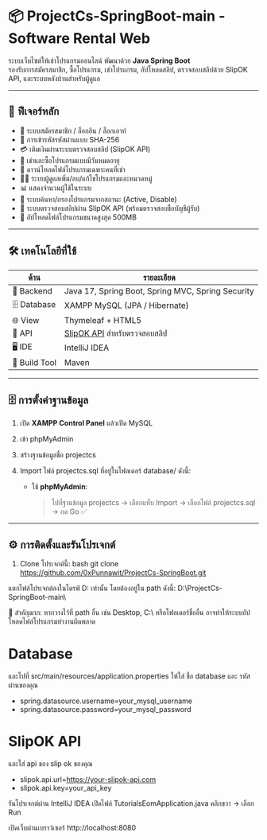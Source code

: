 # 📦 ProjectCs-SpringBoot-main - Software Rental Web

ระบบเว็บไซต์ให้เช่าโปรแกรมออนไลน์ พัฒนาด้วย **Java Spring Boot**  
รองรับการสมัครสมาชิก, ซื้อโปรแกรม, เช่าโปรแกรม, อัปโหลดสลิป, ตรวจสอบสลิปด้วย SlipOK API, และระบบหลังบ้านสำหรับผู้ดูแล

---

## 📌 ฟีเจอร์หลัก

- 👥 ระบบสมัครสมาชิก / ล็อกอิน / ล็อกเอาท์
- 🔐 การเข้ารหัสรหัสผ่านแบบ SHA-256
- 💳 เติมเงินผ่านระบบตรวจสอบสลิป (SlipOK API)
- 💼 เช่าและซื้อโปรแกรมแบบมีวันหมดอายุ
- 📁 ดาวน์โหลดไฟล์โปรแกรมเฉพาะคนที่เช่า
- 🧑‍💻 ระบบผู้ดูแลเพิ่ม/ลบ/แก้ไขโปรแกรมและหมวดหมู่
- 📊 แสดงจำนวนผู้ใช้ในระบบ
- 🔎 ระบบค้นหา/กรองโปรแกรมจากสถานะ (Active, Disable)
- 🧾 ระบบตรวจสอบสลิปผ่าน SlipOK API (พร้อมตรวจสอบชื่อบัญชีผู้รับ)
- 📂 อัปโหลดไฟล์โปรแกรมขนาดสูงสุด 500MB

---

## 🛠 เทคโนโลยีที่ใช้

| ด้าน        | รายละเอียด                                                |
|-------------|-------------------------------------------------------------|
| 🔧 Backend  | Java 17, Spring Boot, Spring MVC, Spring Security          |
| 🗄 Database | XAMPP MySQL (JPA / Hibernate)                              |
| 🌐 View     | Thymeleaf + HTML5                                          |
| 🔐 API      | [SlipOK API](https://slipok.com/) สำหรับตรวจสอบสลิป        |
| 🖥 IDE       | IntelliJ IDEA                                               |
| 🧪 Build Tool | Maven                                                      |

---



## 🗄️ การตั้งค่าฐานข้อมูล

1. เปิด **XAMPP Control Panel** แล้วเปิด MySQL
2. เข้า phpMyAdmin
3. สร้างฐานข้อมูลชื่อ projectcs
4. Import ไฟล์ projectcs.sql ที่อยู่ในโฟลเดอร์ database/ ดังนี้:

   - ใช้ **phpMyAdmin**:
     > ไปที่ฐานข้อมูล projectcs → เลือกแท็บ Import → เลือกไฟล์ projectcs.sql → กด Go ✅

---

## ⚙️ การติดตั้งและรันโปรเจกต์

1. Clone โปรเจกต์นี้:
bash
git clone https://github.com/0xPunnawit/ProjectCs-SpringBoot.git

แตกไฟล์โปรเจกต์ลงในไดรฟ์ D: เท่านั้น
โดยต้องอยู่ใน path ดังนี้: D:\ProjectCs-SpringBoot-main\

🛑 สำคัญมาก: หากวางไว้ที่ path อื่น เช่น Desktop, C:\ หรือโฟลเดอร์ชื่ออื่น อาจทำให้ระบบอัปโหลดไฟล์โปรแกรมทำงานผิดพลาด

# Database
และไปที่ src/main/resources/application.properties ให้ใส่ ชื่อ database และ รหัสผ่านของคุณ
- spring.datasource.username=your_mysql_username
- spring.datasource.password=your_mysql_password 

# SlipOK API
และใส่ api ของ slip ok ของคุณ
- slipok.api.url=https://your-slipok-api.com
- slipok.api.key=your_api_key

รันโปรเจกต์ผ่าน IntelliJ IDEA
เปิดไฟล์ TutorialsEomApplication.java
คลิกขวา → เลือก Run

เปิดเว็บผ่านเบราว์เซอร์
http://localhost:8080
